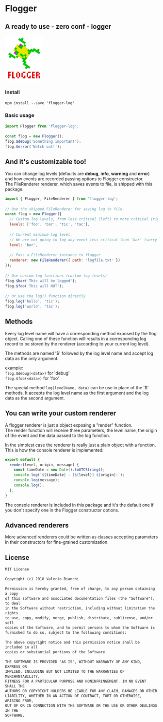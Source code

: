 # Flogger
## A ready to use - zero conf - logger
<img src="logo.jpg" style="height: 150px; width: auto; margin-right: 1rem">

### Install
```npm install --save 'flogger-log'```

### Basic usage


```javascript
import Flogger from 'flogger-log';

const flog = new Flogger();
flog.$debug('Something important');
flog.$error('Watch out!');
```

<div style="clear: left"></div>

## And it's customizable too!
You can change log levels (defaults are **debug**, **info**, **warning** and **error**) and how events are recorded passing options to Flogger constructor.  
The FileRenderer renderer, which saves events to file, is shipped with this package.  

```javascript
import { Flogger, FileRenderer } from 'flogger-log';

// Use the shipped FileRenderer for saving log to file.
const flog = new Flogger({
  // Custom log levels, from less critical (left) to more critical (right)
  levels: ['foo', 'bar', 'tic', 'tac'],

  // Current minimum log level.
  // We are not going to log any event less critical than 'bar' (sorry foo...)
  level: 'bar',

  // Pass a FileRenderer instance to flogger
  renderer: new FileRenderer({ path: 'logfile.txt' })
});

// Use custom log functions (custom log levels)
flog.$bar('This will be logged');
flog.$foo('This will NOT');

// Or use the log() function directly
flog.log('hello', 'tic');
flog.log('world', 'tac');
```

## Methods
Every log level name will have a corresponding method exposed by the flog object. Calling one of these function will results in a corresponding log record to be stored by the renderer (according to your current log level).

The methods are named '$' followed by the log level name and accept log data as the only argument.  

example:  
`flog.$debug(<data>)` for 'debug'  
`flog.$foo(<data>)` for 'foo'

The special method `log(levelName, data)` can be use in place of the '$' methods. It accepts the log level name as the first argument and the log data as the second argument.

## You can write your custom renderer
A flogger renderer is just a object exposing a "render" function.  
The render function will receive three parameters, the level name, the origin of the event and the data passed to the log function.

In the simplest case the renderer is really just a plain object with a function. This is how the console renderer is implemented:

```javascript
export default {
  render(level, origin, message) {
    const timeDate = new Date().toUTCString();
    console.log(`${timeDate} - [${level}] ${origin}:`);
    console.log(message);
    console.log();
  },
}
```

The console renderer is included in this package and it's the default one if you don't specify one in the Flogger constructor options.

## Advanced renderers

More advanced renderers could be written as classes accepting parameters in their constructors for fine-grained customization.

## License

```
MIT License

Copyright (c) 2018 Valerio Bianchi

Permission is hereby granted, free of charge, to any person obtaining a copy
of this software and associated documentation files (the "Software"), to deal
in the Software without restriction, including without limitation the rights
to use, copy, modify, merge, publish, distribute, sublicense, and/or sell
copies of the Software, and to permit persons to whom the Software is
furnished to do so, subject to the following conditions:

The above copyright notice and this permission notice shall be included in all
copies or substantial portions of the Software.

THE SOFTWARE IS PROVIDED "AS IS", WITHOUT WARRANTY OF ANY KIND, EXPRESS OR
IMPLIED, INCLUDING BUT NOT LIMITED TO THE WARRANTIES OF MERCHANTABILITY,
FITNESS FOR A PARTICULAR PURPOSE AND NONINFRINGEMENT. IN NO EVENT SHALL THE
AUTHORS OR COPYRIGHT HOLDERS BE LIABLE FOR ANY CLAIM, DAMAGES OR OTHER
LIABILITY, WHETHER IN AN ACTION OF CONTRACT, TORT OR OTHERWISE, ARISING FROM,
OUT OF OR IN CONNECTION WITH THE SOFTWARE OR THE USE OR OTHER DEALINGS IN THE
SOFTWARE.
```
